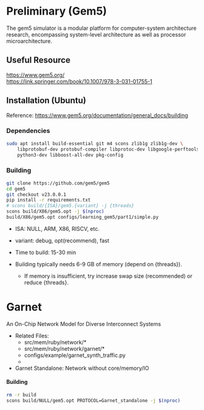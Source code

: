 # Preliminary (Gem5)

The gem5 simulator is a modular platform for computer-system architecture research, encompassing system-level architecture as well as processor microarchitecture.

## Useful Resource

https://www.gem5.org/ \
https://link.springer.com/book/10.1007/978-3-031-01755-1

## Installation (Ubuntu)

Reference: https://www.gem5.org/documentation/general_docs/building

### Dependencies

```bash
sudo apt install build-essential git m4 scons zlib1g zlib1g-dev \
    libprotobuf-dev protobuf-compiler libprotoc-dev libgoogle-perftools-dev \
    python3-dev libboost-all-dev pkg-config
```

### Building

```bash
git clone https://github.com/gem5/gem5
cd gem5
git checkout v23.0.0.1
pip install -r requirements.txt
# scons build/{ISA}/gem5.{variant} -j {threads}
scons build/X86/gem5.opt -j $(nproc)
build/X86/gem5.opt configs/learning_gem5/part1/simple.py
```

- ISA: NULL, ARM, X86, RISCV, etc.
- variant: debug, opt(recommend), fast

- Time to build: 15-30 min
- Building typically needs 6-9 GB of memory (depend on {threads}).
  - If memory is insufficient, try increase swap size (recommended) or reduce {threads}.

# Garnet

An On-Chip Network Model for Diverse Interconnect Systems

- Related Files:
  - src/mem/ruby/network/*
  - src/mem/ruby/network/garnet/*
  - configs/example/garnet_synth_traffic.py
  -
- Garnet Standalone: Network without core/memory/IO

#### Building

```bash
rm -r build
scons build/NULL/gem5.opt PROTOCOL=Garnet_standalone -j $(nproc)
```
